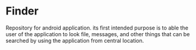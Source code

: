 # Finder
Repository for android application. its first intended purpose is to able the user of the application to look file, messages, and other things that can be searched by using the application from central location.
